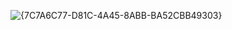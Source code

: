 ![{7C7A6C77-D81C-4A45-8ABB-BA52CBB49303}](https://github.com/user-attachments/assets/c28a74e3-5bed-4def-8994-8836b0262172)
